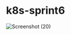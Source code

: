 ﻿# k8s-sprint6
![Screenshot (20)](https://user-images.githubusercontent.com/101244905/219703680-6d8c8414-7fec-4955-9ef3-65f86781f9b6.png)
